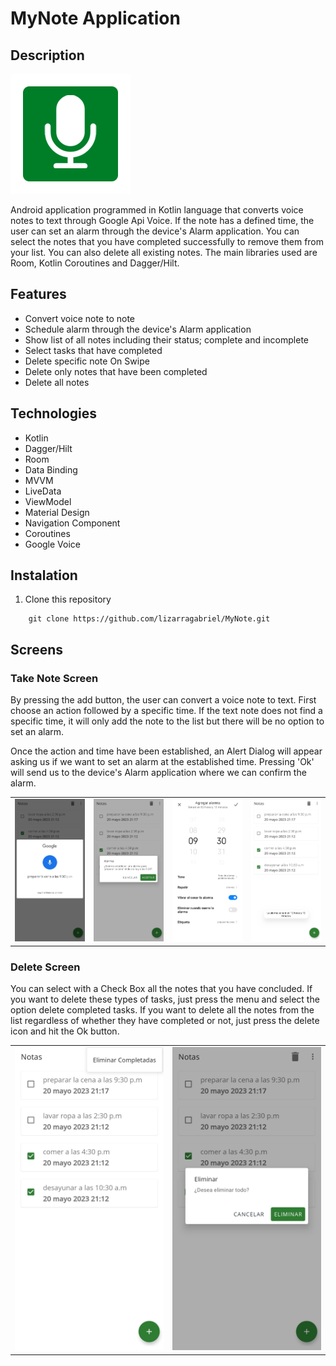 # MyNote Application

## Description

![GoogleVoiceNote](images/ic_launcher.png)

Android application programmed in Kotlin language that converts voice notes to text through Google Api Voice. If the note has a defined time, the user can set an alarm through the device's Alarm application. You can select the notes that you have completed successfully to remove them from your list. You can also delete all existing notes. The main libraries used are Room, Kotlin Coroutines and Dagger/Hilt.

## Features

* Convert voice note to note
* Schedule alarm through the device's Alarm application
* Show list of all notes including their status; complete and incomplete
* Select tasks that have completed
* Delete specific note On Swipe
* Delete only notes that have been completed
* Delete all notes

## Technologies

* Kotlin
* Dagger/Hilt
* Room
* Data Binding
* MVVM
* LiveData
* ViewModel
* Material Design
* Navigation Component
* Coroutines
* Google Voice

## Instalation

1. Clone this repository

```
    git clone https://github.com/lizarragabriel/MyNote.git
```

## Screens

### Take Note Screen

By pressing the add button, the user can convert a voice note to text. First choose an action followed by a specific time. If the text note does not find a specific time, it will only add the note to the list but there will be no option to set an alarm.

 Once the action and time have been established, an Alert Dialog will appear asking us if we want to set an alarm at the established time. Pressing 'Ok' will send us to the device's Alarm application where we can confirm the alarm.

<table>
    <tr>
        <td><img src="images/take_note.jpg"></td>
        <td><img src="images/alert_dialog.jpg"></td>
        <td><img src="images/set_alarm.jpg"></td>
        <td><img src="images/alarm_ready.jpg"></td>
    </tr>
</table>

### Delete Screen

You can select with a Check Box all the notes that you have concluded. If you want to delete these types of tasks, just press the menu and select the option delete completed tasks. If you want to delete all the notes from the list regardless of whether they have completed or not, just press the delete icon and hit the Ok button.

<table>
    <tr>   
        <td><img src="images/delete_completed.jpg"></td>
        <td><img src="images/delete_all.jpg"></td>
    </tr>
</table>